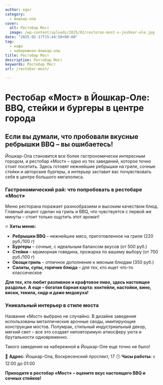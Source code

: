 ```yaml
---
author: egor
category:
  - йошкар-ола
cover:
  alt: Рестобар Мост
  image: /wp-content/uploads/2025/02/restoran-most-v-joshkar-ole.jpg
date: "2025-02-17T15:44:50+00:00"
tag:
  - кафе
  - набережная-йошкар-олы
title: Рестобар Мост
description: Рестобар Мост
keywords: Рестобар Мост
url: /restobar-most/

---
```

# **Рестобар «Мост» в Йошкар-Оле: BBQ, стейки и бургеры в центре города**

## **Если вы думали, что пробовали вкусные ребрышки BBQ – вы ошибаетесь!**

Йошкар-Ола становится все более гастрономически интересным городом, и рестобар «Мост» – одно из тех заведений, которое точно стоит посетить. Здесь готовят нежнейшие ребрышки на гриле, сочные стейки и авторские бургеры, а интерьер заставит вас почувствовать себя в центре большого мегаполиса.

### **Гастрономический рай: что попробовать в рестобаре «Мост»**

Меню ресторана поражает разнообразием и высоким качеством блюд. Главный акцент сделан на гриль и BBQ, что чувствуется с первой же минуты – стоит только ощутить этот аромат!

🔥 **Хиты меню:**

- **Ребрышки BBQ** – нежнейшее мясо, приготовленное на гриле (220 руб./100 г)
- **Бургеры** – сочные, с идеальным балансом вкусов (от 500 руб.)
- **Стейки** – мраморная говядина, прожарка по вашему выбору (от 700 руб./100 г)
- **Овощи гриль** – отличное дополнение к мясным блюдам (350 руб.)
- **Салаты, супы, горячие блюда** – для тех, кто ищет что-то классическое

**Для тех, кто любит разливное и крафтовое пиво, здесь настоящее раздолье. А еще – богатая барная карта: коктейли, настойки, вино, виски, текила, сидр и даже медовуха!**

### **Уникальный интерьер в стиле моста**

Название «Мост» выбрано не случайно. В дизайне заведения использованы металлические арочные своды, имитирующие  конструкции мостов. Полумрак, стильный индустриальный декор, мягкий свет – все это создает неповторимую атмосферу уюта и брутальности одновременно.

Такого заведения на набережной в Йошкар-Оле еще точно не было!

📍 **Адрес:** Йошкар-Ола, Воскресенский проспект, 17
🕒 **Часы работы:** с 12:00 до 01:00

**Приходите в рестобар «Мост» – оцените вкус настоящего BBQ и сочных стейков!**
